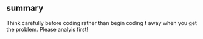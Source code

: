 ## summary
Think carefully before coding rather than begin coding t away when you get the problem. Please analyis first!
